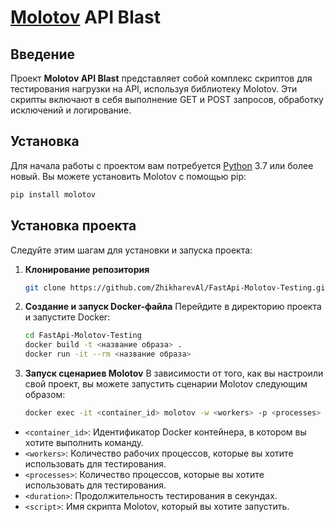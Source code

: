 # [Molotov](https://molotov.readthedocs.io/en/stable/index.html) API Blast

## Введение

Проект **Molotov API Blast** представляет собой комплекс скриптов для тестирования нагрузки на API, используя библиотеку Molotov. Эти скрипты включают в себя выполнение GET и POST запросов, обработку исключений и логирование.

## Установка

Для начала работы с проектом вам потребуется [Python](https://www.python.org/) 3.7 или более новый. Вы можете установить Molotov с помощью pip:

```bash
pip install molotov

```
## Установка проекта

Следуйте этим шагам для установки и запуска проекта:

1. **Клонирование репозитория**
    ```bash
    git clone https://github.com/ZhikharevAl/FastApi-Molotov-Testing.git
    ```

2. **Создание и запуск Docker-файла**
   Перейдите в директорию проекта и запустите Docker:
    ```bash
    cd FastApi-Molotov-Testing
    docker build -t <название образа> .
    docker run -it --rm <название образа>
    ```
   
3. **Запуск сценариев Molotov**
   В зависимости от того, как вы настроили свой проект, вы можете запустить сценарии Molotov следующим образом:
    ```bash
   docker exec -it <container_id> molotov -w <workers> -p <processes> -d <duration> -x <script>

    ```
- `<container_id>`: Идентификатор Docker контейнера, в котором вы хотите выполнить команду.
- `<workers>`: Количество рабочих процессов, которые вы хотите использовать для тестирования.
- `<processes>`: Количество процессов, которые вы хотите использовать для тестирования.
- `<duration>`: Продолжительность тестирования в секундах.
- `<script>`: Имя скрипта Molotov, который вы хотите запустить.
  